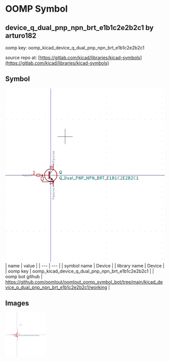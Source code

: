 # OOMP Symbol  
## device_q_dual_pnp_npn_brt_e1b1c2e2b2c1  by arturo182  
  
oomp key: oomp_kicad_device_q_dual_pnp_npn_brt_e1b1c2e2b2c1  
  
source repo at: [https://gitlab.com/kicad/libraries/kicad-symbols](https://gitlab.com/kicad/libraries/kicad-symbols)  
## Symbol  
  
[![working.png](working_600.png)](working.png)  
| name | value | 
| --- | --- | 
| symbol name | Device | 
| library name | Device | 
| oomp key | oomp_kicad_device_q_dual_pnp_npn_brt_e1b1c2e2b2c1 | 
| oomp bot github | https://github.com/oomlout/oomlout_oomp_symbol_bot/tree/main/kicad_device_q_dual_pnp_npn_brt_e1b1c2e2b2c1/working | 
## Images  
  
[![working.png](working_140.png)](working.png)  
